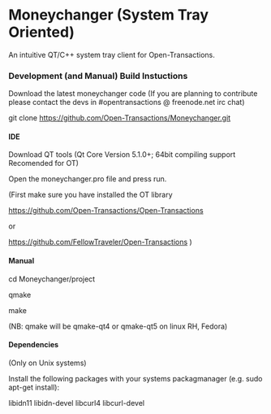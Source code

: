Moneychanger (System Tray Oriented)
============
An intuitive QT/C++ system tray client for Open-Transactions.


### Development (and Manual) Build Instuctions

Download the latest moneychanger code (If you are planning to contribute please contact the devs in #opentransactions @ freenode.net irc chat)

git clone https://github.com/Open-Transactions/Moneychanger.git

#### IDE

Download QT tools (Qt Core Version 5.1.0+; 64bit compiling support Recomended for OT)

Open the moneychanger.pro file and press run.

(First make sure you have installed the OT library

https://github.com/Open-Transactions/Open-Transactions

or

https://github.com/FellowTraveler/Open-Transactions )


#### Manual

cd Moneychanger/project

qmake

make

(NB: qmake will be qmake-qt4 or qmake-qt5 on linux RH, Fedora)


#### Dependencies
(Only on Unix systems)

Install the following packages with your systems packagmanager (e.g. sudo apt-get install):

libidn11
libidn-devel
libcurl4
libcurl-devel